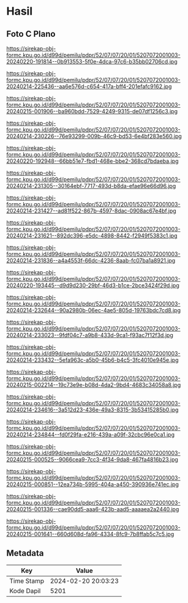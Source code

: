 # Hasil

## Foto C Plano

https://sirekap-obj-formc.kpu.go.id/d99d/pemilu/pdpr/52/07/07/20/01/5207072001003-20240220-191814--0b913553-5f0e-4dca-97c6-b35bb02706cd.jpg

https://sirekap-obj-formc.kpu.go.id/d99d/pemilu/pdpr/52/07/07/20/01/5207072001003-20240214-225436--aa6e576d-c654-417a-bff4-201efafc9162.jpg

https://sirekap-obj-formc.kpu.go.id/d99d/pemilu/pdpr/52/07/07/20/01/5207072001003-20240215-001906--ba960bdd-7529-4249-9315-de07df1256c3.jpg

https://sirekap-obj-formc.kpu.go.id/d99d/pemilu/pdpr/52/07/07/20/01/5207072001003-20240214-230226--76e93299-009b-46c9-bd53-6e4bf283e560.jpg

https://sirekap-obj-formc.kpu.go.id/d99d/pemilu/pdpr/52/07/07/20/01/5207072001003-20240220-192948--66bb51e7-fbd1-468e-bbe2-368cd7bdaeba.jpg

https://sirekap-obj-formc.kpu.go.id/d99d/pemilu/pdpr/52/07/07/20/01/5207072001003-20240214-231305--30164ebf-7717-493d-b8da-efae96e66d96.jpg

https://sirekap-obj-formc.kpu.go.id/d99d/pemilu/pdpr/52/07/07/20/01/5207072001003-20240214-231427--ad81f522-867b-4597-8dac-0908ac67e4bf.jpg

https://sirekap-obj-formc.kpu.go.id/d99d/pemilu/pdpr/52/07/07/20/01/5207072001003-20240214-231621--892dc396-e5dc-4898-8442-f2949f5383c1.jpg

https://sirekap-obj-formc.kpu.go.id/d99d/pemilu/pdpr/52/07/07/20/01/5207072001003-20240214-231836--a4a4553f-66dc-4236-8aab-fc07ba1a8921.jpg

https://sirekap-obj-formc.kpu.go.id/d99d/pemilu/pdpr/52/07/07/20/01/5207072001003-20240220-193445--d9d9d230-29bf-46d3-b1ce-2bce3424f29d.jpg

https://sirekap-obj-formc.kpu.go.id/d99d/pemilu/pdpr/52/07/07/20/01/5207072001003-20240214-232644--90a2980b-06ec-4ae5-805d-19763bdc7cd8.jpg

https://sirekap-obj-formc.kpu.go.id/d99d/pemilu/pdpr/52/07/07/20/01/5207072001003-20240214-233023--9fdf04c7-a9b8-433d-9ca1-f93ac7f12f3d.jpg

https://sirekap-obj-formc.kpu.go.id/d99d/pemilu/pdpr/52/07/07/20/01/5207072001003-20240214-233432--5efa963c-a5b0-45b6-b4c5-3fc4010e945e.jpg

https://sirekap-obj-formc.kpu.go.id/d99d/pemilu/pdpr/52/07/07/20/01/5207072001003-20240215-002214--19c73e9e-b08d-4da2-9bd4-4683c34058a8.jpg

https://sirekap-obj-formc.kpu.go.id/d99d/pemilu/pdpr/52/07/07/20/01/5207072001003-20240214-234616--3a512d23-436e-49a3-8315-3b53415285b0.jpg

https://sirekap-obj-formc.kpu.go.id/d99d/pemilu/pdpr/52/07/07/20/01/5207072001003-20240214-234844--fd0f29fa-e216-439a-a09f-32cbc96e0ca1.jpg

https://sirekap-obj-formc.kpu.go.id/d99d/pemilu/pdpr/52/07/07/20/01/5207072001003-20240215-000525--9066cea9-7cc3-4f34-9da8-467fa4816b23.jpg

https://sirekap-obj-formc.kpu.go.id/d99d/pemilu/pdpr/52/07/07/20/01/5207072001003-20240215-000851--12ea734b-5995-404a-a450-390936e741ec.jpg

https://sirekap-obj-formc.kpu.go.id/d99d/pemilu/pdpr/52/07/07/20/01/5207072001003-20240215-001336--cae90dd5-aaa6-423b-aad5-aaaaea2a2440.jpg

https://sirekap-obj-formc.kpu.go.id/d99d/pemilu/pdpr/52/07/07/20/01/5207072001003-20240215-001641--660d608d-fa96-4334-8fc9-7b8ffab5c7c5.jpg


## Metadata

| Key        | Value               |
| ---------- | ------------------- |
| Time Stamp | 2024-02-20 20:03:23 |
| Kode Dapil | 5201                |



